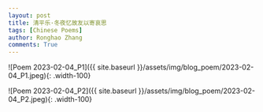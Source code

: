```yaml
---
layout: post
title: 清平乐·冬夜忆故友以寄哀思
tags: [Chinese Poems]
author: Ronghao Zhang
comments: True 
---
```


![Poem 2023-02-04_P1]({{ site.baseurl }}/assets/img/blog_poem/2023-02-04_P1.jpeg){: .width-100}

![Poem 2023-02-04_P2]({{ site.baseurl }}/assets/img/blog_poem/2023-02-04_P2.jpeg){: .width-100}
